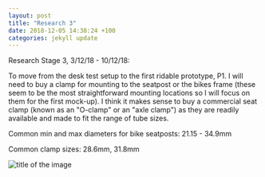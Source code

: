 ```yaml
---
layout: post
title: "Research 3"
date: 2018-12-05 14:38:24 +100
categories: jekyll update
---
```


Research Stage 3,
3/12/18 - 10/12/18:

To move from the desk test setup to the first ridable prototype, P1. I will need to buy a clamp for mounting to the seatpost or the bikes frame (these seem to be the most straightforward mounting locations so I will focus on them for the first mock-up). I think it makes sense to buy a commercial seat clamp (known as an "O-clamp" or an "axle clamp") as they are readily available and made to fit the range of tube sizes.

Common min and max diameters for bike seatposts: 21.15 - 34.9mm

Common clamp sizes: 28.6mm, 31.8mm

![title of the image](./images/test.jpg)
